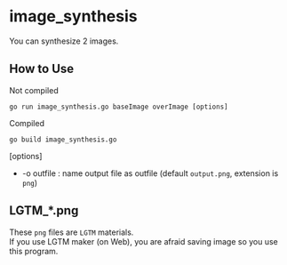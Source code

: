 # image_synthesis
You can synthesize 2 images.

## How to Use
Not compiled
```
go run image_synthesis.go baseImage overImage [options]
```
Compiled
```
go build image_synthesis.go
```

[options]  
* -o outfile : name output file as outfile (default `output.png`, extension is `png`)

## LGTM_*.png
These `png` files are `LGTM` materials.  
If you use LGTM maker (on Web), you are afraid saving image so you use this program.

